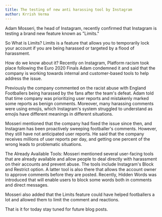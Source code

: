 ```yaml
---
title: The testing of new anti harassing tool by Instagram
author: Krrish Verma
---
```



Adam Mosseri, the head of Instagram, recently confirmed that Instagram is testing a brand new feature known as "Limits."

So What is Limits?
Limits is a feature that allows you to temporarily lock your account if you are being harassed or targeted by a flood of harassment.


How do we know about it?
Recently on Instagram, Platform racism took place following the Euro 2020 Finals Adam condemned it and said that the company is working towards internal and customer-based tools to help address the issue.


Previously the company commented on the racist abuse with England Footballers being harassed by the fans after the team's defeat. Adam told that time company was prioritizing user reports and mistakenly marked some reports as benign comments. Moreover, many harassing comments were using emojis, which Instagram's system struggled to understand as emojis have different meanings in different situations.


Mosseri mentioned that the company had fixed the issue since then, and Instagram has been proactively sweeping footballer's comments. However, they still have not anticipated user reports. He said that the company receives millions of user reports per day, and getting one percent of the wrong leads to problematic situations.

The Already Available Tools:
Mosseri mentioned several user-facing tools that are already available and allow people to deal directly with harassment on their accounts and prevent abuse. The tools include Instagram's Block and Restrict option. A latter tool is also there that allows the account owner to approve comments before they are posted. Recently, Hidden Words was introduced that will enable users to block some words both in comments and direct messages.


Mosseri also added that the Limits feature could have helped footballers a lot and allowed them to limit the comment and reactions.


That is it for today stay tuned for future blog posts.


